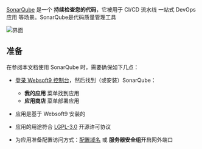 [SonarQube](https://www.sonarsource.com) 是一个 **持续检查您的代码**，它被用于 CI/CD 流水线 一站式 DevOps 应用  等场景。SonarQube是代码质量管理工具


![界面](http://libs.websoft9.com/Websoft9/DocsPicture/zh/sonarqube/sonarqube-gui-websoft9.png)


## 准备

在参阅本文档使用 SonarQube 时，需要确保如下几点：

- [登录 Websoft9 控制台](./login-console)，然后找到（或安装）SonarQube：
  - **我的应用** 菜单找到应用 
  - **应用商店** 菜单部署应用

- 应用是基于 Websoft9 安装的


- 应用的用途符合 [LGPL-3.0](https://opensource.org/licenses/LGPL-3.0) 开源许可协议


- 为应用准备配置访问方式：[配置域名](./domain-set) 或 **服务器安全组**开启网外端口